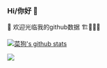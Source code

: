 ### Hi/你好 👋

🔭  欢迎光临我的github数据  🏗🚧👷‍♂️

<!--
**Dishesdog/Dishesdog** is a ✨ _special_ ✨ repository because its `README.md` (this file) appears on your GitHub profile.

Here are some ideas to get you started:

- 🔭 I’m currently working on ...
- 🌱 I’m currently learning ...
- 👯 I’m looking to collaborate on ...
- 🤔 I’m looking for help with ...
- 💬 Ask me about ...
- 📫 How to reach me: ...
- 😄 Pronouns: ...
- ⚡ Fun fact: ...
-->

[![菜狗's github stats](https://github-readme-stats.vercel.app/api?username=Dishesdog)](https://github.com/Dishesdog/ '菜狗的信息')

<img src="https://badges.toozhao.com/badges/01FGAZ5J37PNJW115GMYEGDASM/orange.svg" />
